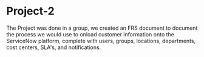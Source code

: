 # Project-2
The Project was done in a group, we created an FRS document to document the process we would use to onload customer information onto the ServiceNow platform, complete with users, groups, locations, departments, cost centers, SLA's, and notifications.

